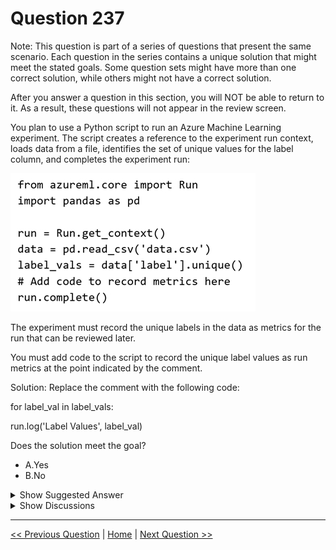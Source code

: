 # Question 237

Note: This question is part of a series of questions that present the same scenario. Each question in the series contains a unique solution that might meet the stated goals. Some question sets might have more than one correct solution, while others might not have a correct solution.

After you answer a question in this section, you will NOT be able to return to it. As a result, these questions will not appear in the review screen.

You plan to use a Python script to run an Azure Machine Learning experiment. The script creates a reference to the experiment run context, loads data from a file, identifies the set of unique values for the label column, and completes the experiment run:

![Question Image](../images/q237_q_0023600001.png)

The experiment must record the unique labels in the data as metrics for the run that can be reviewed later.

You must add code to the script to record the unique label values as run metrics at the point indicated by the comment.

Solution: Replace the comment with the following code:

for label_val in label_vals:

run.log('Label Values', label_val)

Does the solution meet the goal?

- A.Yes
- B.No

<details>
  <summary>Show Suggested Answer</summary>

<strong>A</strong><br>

</details>

<details>
  <summary>Show Discussions</summary>

<blockquote><p><strong>giusecozza</strong> <code>(Wed 07 Sep 2022 09:29)</code> - <em>Upvotes: 10</em></p><p>answer A is correct, no doubt.
&quot;Logging a metric to a run causes that metric to be stored in the run record in the experiment. You can log the same metric multiple times within a run, the result being considered a vector of that metric. If step is specified for a metric it must be specified for all values.&quot;

https://docs.microsoft.com/en-us/python/api/azureml-core/azureml.core.run(class)?view=azure-ml-py#azureml-core-run-log</p></blockquote>

<blockquote><p><strong>ranjsi01</strong> <code>(Tue 18 Jan 2022 10:42)</code> - <em>Upvotes: 9</em></p><p>why not run.log_list

Log a list of values to the run with the given name using log_list.

Example: run.log_list(&quot;accuracies&quot;, [0.6, 0.7, 0.87])

https://docs.microsoft.com/en-us/python/api/azureml-core/azureml.core.run(class)?view=azure-ml-py</p></blockquote>

<blockquote><p><strong>f82411e</strong> <code>(Fri 06 Jun 2025 12:08)</code> - <em>Upvotes: 1</em></p><p>for is the answer, A</p></blockquote>
<blockquote><p><strong>KeiNek</strong> <code>(Mon 10 Feb 2025 14:58)</code> - <em>Upvotes: 1</em></p><p>A. 
for label_val in label_vals:
      run.log(&#x27;Label Values&#x27;, label_val)</p></blockquote>
<blockquote><p><strong>testgm</strong> <code>(Sat 30 Nov 2024 15:43)</code> - <em>Upvotes: 1</em></p><p>correct answer is A</p></blockquote>
<blockquote><p><strong>Stemix</strong> <code>(Mon 18 Mar 2024 14:16)</code> - <em>Upvotes: 1</em></p><p>Answer A is correct since we are looping all the elements of the array. So log is fine(and not log_list) because every time we are logging a scalar</p></blockquote>
<blockquote><p><strong>Karthikat</strong> <code>(Tue 05 Mar 2024 20:47)</code> - <em>Upvotes: 1</em></p><p>answer A is correct, here performance is not consideration. It does the job</p></blockquote>
<blockquote><p><strong>deyoz</strong> <code>(Tue 13 Feb 2024 04:51)</code> - <em>Upvotes: 1</em></p><p>Why A is not the correct. it logs all the values one at a time. For sure log_list is better solution, but for loop here also works in my opinion</p></blockquote>
<blockquote><p><strong>NullVoider_0</strong> <code>(Thu 21 Dec 2023 05:33)</code> - <em>Upvotes: 2</em></p><p>The best solution is to use the run.log_list method, which can log a list of values as a metric</p></blockquote>
<blockquote><p><strong>Hisayuki</strong> <code>(Mon 06 Nov 2023 07:34)</code> - <em>Upvotes: 1</em></p><p>unique() creates the array. So run.log_list should be used.
-----
u = df[&#x27;state&#x27;].unique()
print(u)
print(type(u))
# [&#x27;NY&#x27; nan &#x27;CA&#x27; &#x27;TX&#x27;]
# &lt;class &#x27;numpy.ndarray&#x27;&gt;</p></blockquote>
<blockquote><p><strong>colin1919</strong> <code>(Wed 25 Oct 2023 15:07)</code> - <em>Upvotes: 1</em></p><p>(1) Should be log_list()
(2) Should be a list not np.array</p></blockquote>
<blockquote><p><strong>fhlos</strong> <code>(Wed 28 Jun 2023 12:07)</code> - <em>Upvotes: 1</em></p><p>YES - ChatGPT
Yes, the solution meets the goal. The provided code snippet correctly loads the data from a CSV file, identifies the unique values in the label column, and logs each unique label value as a run metric using the run.log() function. Finally, the run.complete() function is called to indicate the completion of the experiment run.

The unique label values will be recorded as run metrics and can be reviewed later.</p></blockquote>

<blockquote><p><strong>fhlos</strong> <code>(Wed 28 Jun 2023 12:07)</code> - <em>Upvotes: 1</em></p><p>YES - ChatGPT
Yes, the solution meets the goal. The provided code snippet correctly loads the data from a CSV file, identifies the unique values in the label column, and logs each unique label value as a run metric using the run.log() function. Finally, the run.complete() function is called to indicate the completion of the experiment run.

The unique label values will be recorded as run metrics and can be reviewed later.</p></blockquote>

<blockquote><p><strong>RamundiGR</strong> <code>(Mon 06 Feb 2023 20:34)</code> - <em>Upvotes: 5</em></p><p>the answer is correct because we are looping on label_vals array</p></blockquote>
<blockquote><p><strong>michaelmorar</strong> <code>(Thu 08 Dec 2022 08:00)</code> - <em>Upvotes: 1</em></p><p>Correct (A) - run.log(‘Label Values’, label_val)</p></blockquote>
<blockquote><p><strong>casiopa</strong> <code>(Fri 09 Dec 2022 12:55)</code> - <em>Upvotes: 1</em></p><p>Why not run.log_list() ?

run.log_list(&#x27;Label Values, label_val) or
run.log_list(&#x27;Label Values&#x27;, list((label_val))</p></blockquote>

<blockquote><p><strong>michaelmorar</strong> <code>(Thu 08 Dec 2022 08:01)</code> - <em>Upvotes: 1</em></p><p>SORRY! Accidentally clicked on B, but meant to vote for A</p></blockquote>
<blockquote><p><strong>zb99</strong> <code>(Wed 08 Jun 2022 15:32)</code> - <em>Upvotes: 3</em></p><p>Read the sample code carefully.  It is actually a loop logging each value individually, not the list all at once.</p></blockquote>
<blockquote><p><strong>chevyli</strong> <code>(Wed 31 Aug 2022 05:16)</code> - <em>Upvotes: 1</em></p><p>So the code will log the same metric named &#x27;label values&#x27; multiple times. This seems not the expected result.</p></blockquote>
<blockquote><p><strong>racnaoamo</strong> <code>(Thu 19 May 2022 07:56)</code> - <em>Upvotes: 1</em></p><p>similar question on 18-5-22</p></blockquote>

</details>

---

[<< Previous Question](question_236.md) | [Home](/index.md) | [Next Question >>](question_238.md)
